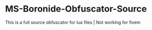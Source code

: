# MS-Boronide-Obfuscator-Source
This is a full source obfuscator for lua files | Not working for fivem

